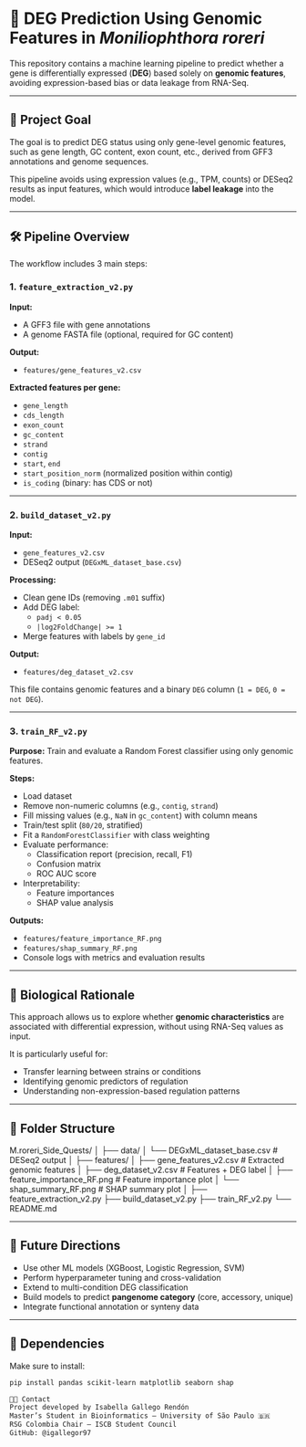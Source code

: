 # 🧬 DEG Prediction Using Genomic Features in *Moniliophthora roreri*

This repository contains a machine learning pipeline to predict whether a gene is differentially expressed (**DEG**) based solely on **genomic features**, avoiding expression-based bias or data leakage from RNA-Seq.

---

## 🎯 Project Goal

The goal is to predict DEG status using only gene-level genomic features, such as gene length, GC content, exon count, etc., derived from GFF3 annotations and genome sequences.

This pipeline avoids using expression values (e.g., TPM, counts) or DESeq2 results as input features, which would introduce **label leakage** into the model.

---

## 🛠️ Pipeline Overview

The workflow includes 3 main steps:

### 1. `feature_extraction_v2.py`

**Input:**
- A GFF3 file with gene annotations
- A genome FASTA file (optional, required for GC content)

**Output:**  
- `features/gene_features_v2.csv`

**Extracted features per gene:**
- `gene_length`
- `cds_length`
- `exon_count`
- `gc_content`
- `strand`
- `contig`
- `start`, `end`
- `start_position_norm` (normalized position within contig)
- `is_coding` (binary: has CDS or not)

---

### 2. `build_dataset_v2.py`

**Input:**
- `gene_features_v2.csv`
- DESeq2 output (`DEGxML_dataset_base.csv`)

**Processing:**
- Clean gene IDs (removing `.m01` suffix)
- Add DEG label:
  - `padj < 0.05`
  - `|log2FoldChange| >= 1`
- Merge features with labels by `gene_id`

**Output:**
- `features/deg_dataset_v2.csv`

This file contains genomic features and a binary `DEG` column (`1 = DEG`, `0 = not DEG`).

---

### 3. `train_RF_v2.py`

**Purpose:** Train and evaluate a Random Forest classifier using only genomic features.

**Steps:**
- Load dataset
- Remove non-numeric columns (e.g., `contig`, `strand`)
- Fill missing values (e.g., `NaN` in `gc_content`) with column means
- Train/test split (`80/20`, stratified)
- Fit a `RandomForestClassifier` with class weighting
- Evaluate performance:
  - Classification report (precision, recall, F1)
  - Confusion matrix
  - ROC AUC score
- Interpretability:
  - Feature importances
  - SHAP value analysis

**Outputs:**
- `features/feature_importance_RF.png`
- `features/shap_summary_RF.png`
- Console logs with metrics and evaluation results

---

## 🧪 Biological Rationale

This approach allows us to explore whether **genomic characteristics** are associated with differential expression, without using RNA-Seq values as input.

It is particularly useful for:
- Transfer learning between strains or conditions
- Identifying genomic predictors of regulation
- Understanding non-expression-based regulation patterns

---

## 📁 Folder Structure

M.roreri_Side_Quests/
│
├── data/
│ └── DEGxML_dataset_base.csv # DESeq2 output
│
├── features/
│ ├── gene_features_v2.csv # Extracted genomic features
│ ├── deg_dataset_v2.csv # Features + DEG label
│ ├── feature_importance_RF.png # Feature importance plot
│ └── shap_summary_RF.png # SHAP summary plot
│
├── feature_extraction_v2.py
├── build_dataset_v2.py
├── train_RF_v2.py
└── README.md


---

## 🔮 Future Directions

- Use other ML models (XGBoost, Logistic Regression, SVM)
- Perform hyperparameter tuning and cross-validation
- Extend to multi-condition DEG classification
- Build models to predict **pangenome category** (core, accessory, unique)
- Integrate functional annotation or synteny data

---

## 📌 Dependencies

Make sure to install:

```bash
pip install pandas scikit-learn matplotlib seaborn shap

👩‍🔬 Contact
Project developed by Isabella Gallego Rendón
Master’s Student in Bioinformatics – University of São Paulo 🇧🇷
RSG Colombia Chair – ISCB Student Council
GitHub: @igallegor97
